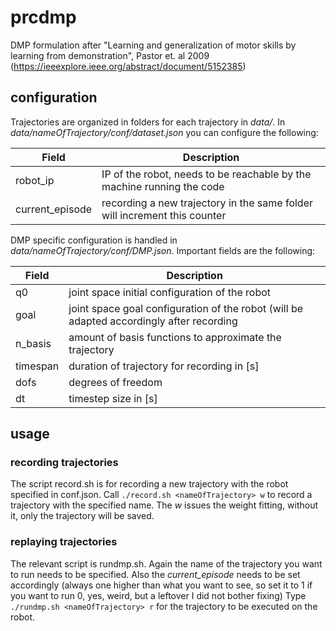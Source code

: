 # prcdmp
DMP formulation after "Learning and generalization of motor skills by learning from demonstration", Pastor et. al 2009 
(https://ieeexplore.ieee.org/abstract/document/5152385)

## configuration
Trajectories are organized in folders for each trajectory in *data/*. In *data/nameOfTrajectory/conf/dataset.json* you can configure the following:

Field     | Description|
-------- | ---
robot_ip| IP of the robot, needs to be reachable by the machine running the code
current_episode | recording a new trajectory in the same folder will increment this counter

DMP specific configuration is handled in *data/nameOfTrajectory/conf/DMP.json*. Important fields are the following:

Field     | Description|
-------- | ---
q0| joint space initial configuration of the robot
goal | joint space goal configuration of the robot (will be adapted accordingly after recording
n_basis | amount of basis functions to approximate the trajectory
timespan | duration of trajectory for recording in [s]
dofs | degrees of freedom
dt | timestep size in [s]

## usage
### recording trajectories

The script record.sh is for recording a new trajectory with the robot specified in conf.json. 
Call `./record.sh <nameOfTrajectory> w` to record a trajectory with the specified name. The *w* issues the weight fitting, without it, only the trajectory will be saved.

### replaying trajectories

The relevant script is rundmp.sh. Again the name of the trajectory you want to run needs to be specified. Also the *current_episode* needs to be set accordingly (always one higher than what you want to see, so set it to 1 if you want to run 0, yes, weird, but a leftover I did not bother fixing)
Type `./rundmp.sh <nameOfTrajectory> r` for the trajectory to be executed on the robot. 
